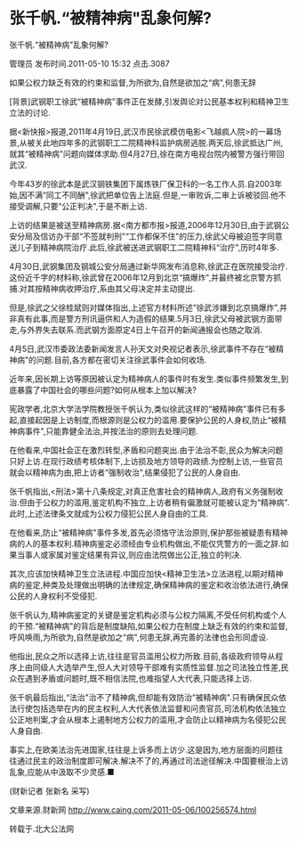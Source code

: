 # 张千帆.“被精神病"乱象何解?  
张千帆.“被精神病"乱象何解?

管理员 发布时间.2011-05-10 15:32  点击.3087





如果公权力缺乏有效的约束和监督,为所欲为,自然是欲加之“病",何患无辞



[背景]武钢职工徐武“被精神病"事件正在发酵,引发舆论对公民基本权利和精神卫生立法的讨论.



据<新快报>报道,2011年4月19日,武汉市民徐武模仿电影<飞越疯人院>的一幕场景,从被关此地四年多的武钢职工二院精神科监护病房逃脱.两天后,徐武抵达广州,就其“被精神病"问题向媒体求助.但4月27日,徐在南方电视台院内被警方强行带回武汉.



今年43岁的徐武本是武汉钢铁集团下属炼铁厂保卫科的一名工作人员.自2003年始,因不满“同工不同酬",徐武把单位告上法庭.但是,一审败诉,二审上诉被驳回.他不接受调解,只要“公正判决",于是不断上访.



上访的结果是被送至精神病房.据<南方都市报>报道,2006年12月30日,由于武钢公安分局及信访办干部“不签就判刑"“工作都保不住"的压力,徐武父母被迫签字同意送儿子到精神病院治疗.此后,徐武被送进武钢职工二院精神科“治疗",历时4年多.



4月30日,武钢集团及钢城公安分局通过新华网发布消息称,徐武正在医院接受治疗.这份近千字的材料称,徐武曾在2006年12月到北京“搞爆炸",并最终被北京警方抓捕.对其按精神病收押治疗,系由其父母决定并主动提出.



但是,徐武之父徐桂斌则对媒体指出,上述官方材料所述“徐武涉嫌到北京搞爆炸",并非真有此事,而是警方刑讯逼供和人为造假的结果.5月3日,徐武父母被武钢方面带走,与外界失去联系.而武钢方面原定4日上午召开的新闻通报会也随之取消.



4月5日,武汉市委政法委新闻发言人孙天文对央视记者表示,徐武事件不存在“被精神病"的问题.目前,各方都在密切关注徐武事件会如何收场.



近年来,因长期上访等原因被认定为精神病人的事件时有发生.类似事件频繁发生,到底暴露了中国社会的哪些问题?如何从根本上加以解决?



宪政学者,北京大学法学院教授张千帆认为,类似徐武这样的“被精神病"事件已有多起,直接起因是上访制度,而根源则是公权力的滥用.要保护公民的人身权,防止“被精神病事件",只能靠健全法治,并按法治的原则去处理问题.



在他看来,中国社会正在激烈转型,矛盾和问题突出.由于法治不彰,民众为解决问题只好上访.在现行政绩考核体制下,上访损及地方领导的政绩.为控制上访,一些官员就会以精神病为由,把上访者“强制收治",结果侵犯了公民的人身自由.



张千帆指出,<刑法>第十八条规定,对真正危害社会的精神病人,政府有义务强制收治.但由于公权力的滥用,鉴定机构不独立,上访者稍有偏激就可能被认定为“精神病".此时,上述法律条文就成为公权力侵犯公民人身自由的工具.



在他看来,防止“被精神病"事件多发,首先必须恪守法治原则,保护那些被疑患有精神病的人的基本权利.精神病鉴定必须经由专业机构做出,不能仅凭警方的一面之辞.如果当事人或家属对鉴定结果有异议,则应由法院做出公正,独立的判决.



其次,应该加快精神卫生立法进程.中国应加快<精神卫生法>立法进程,以期对精神病的鉴定,种类及处理做出明确的法律规定,确保精神病的鉴定和收治依法进行,确保公民的人身权利不受侵犯.



张千帆认为,精神病鉴定的关键是鉴定机构必须与公权力隔离,不受任何机构或个人的干预.“被精神病"的背后是制度缺陷,如果公权力在制度上缺乏有效的约束和监督,呼风唤雨,为所欲为,自然是欲加之“病",何患无辞,再完善的法律也会形同虚设.



他指出,民众之所以选择上访,往往是官员滥用公权力所致.目前,各级政府领导从程序上由同级人大选举产生,但人大对领导干部难有实质性监督.加之司法独立性差,民众在遇到矛盾或问题时,既不相信法院,也难指望人大代表,只能选择上访.



张千帆最后指出,“法治"治不了精神病,但却能有效防治“被精神病".只有确保民众依法行使包括选举在内的民主权利,人大代表依法监督和问责官员,司法机构依法独立公正地判案,才会从根本上遏制地方公权力的滥用,才会防止以精神病为名侵犯公民人身自由.



事实上,在欧美法治先进国家,往往是上诉多而上访少.这是因为,地方层面的问题往往通过民主的政治制度即可解决.解决不了的,再通过司法途径解决.中国要根治上访乱象,应能从中汲取不少灵感.■



(财新记者 张新名 采写)



文章来源.财新网 http://www.caing.com/2011-05-06/100256574.html

转载于.北大公法网

 